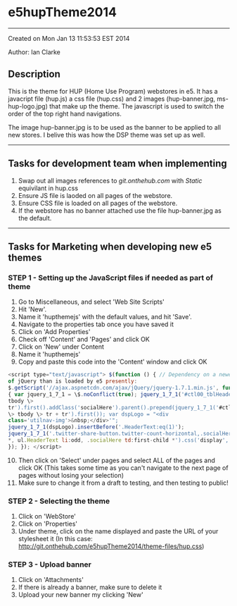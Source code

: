 # e5hupTheme2014
-----
Created on Mon Jan 13 11:53:53 EST 2014

Author: Ian Clarke
 
## Description
This is the theme for HUP (Home Use Program) webstores in e5. It has a javacript file (hup.js) a css file (hup.css) and 2 images (hup-banner.jpg, ms-hup-logo.jpg) that make up the theme. The javascript is used to switch the order of the top right hand navigations.

The image hup-banner.jpg is to be used as the banner to be applied to all new stores. I belive this was how the DSP theme was set up as well.


-----

## Tasks for development team when implementing

1. Swap out all images references to *git.onthehub.com* with *Static* equivilant in hup.css
2. Ensure JS file is laoded on all pages of the webstore.
3. Ensure CSS file is loaded on all pages of the webstore.
4. If the webstore has no banner attached use the file hup-banner.jpg as the default.

----- 

## Tasks for Marketing when developing new e5 themes

### STEP 1 - Setting up the JavaScript files if needed as part of theme
1. Go to Miscellaneous, and select 'Web Site Scripts'
2. Hit 'New'.
3. Name it 'hupthemejs' with the default values, and hit 'Save'.
4. Navigate to the properties tab once you have saved it 
5. Click on 'Add Properties' 
6. Check off 'Content' and 'Pages' and click OK
7. Click on 'New' under Content
8. Name it 'hupthemejs' 
9. Copy and paste this code into the 'Content' window and
click OK
```javascript
<script type="text/javascript"> $(function () { // Dependency on a newer version
of jQuery than is loaded by e5 presently:
$.getScript('//ajax.aspnetcdn.com/ajax/jQuery/jquery-1.7.1.min.js', function ()
{ var jquery_1_7_1 = \$.noConflict(true); jquery_1_7_1('#ctl00_tblHeader \>
tbody \>
tr').first().addClass('socialHere').parent().prepend(jquery_1_7_1('#ctl00_tblHeader
\> tbody \> tr + tr').first()); var dspLogo = "<div
class='utilnav-img'>&nbsp;</div>'";
jquery_1_7_1(dspLogo).insertBefore('.HeaderText:eq(1)');
jquery_1_7_1('.twitter-share-button.twitter-count-horizontal,.socialHere td div
*, ul.HeaderText li:odd, .socialHere td:first-child *').css('display', 'none');
}); }); </script>
```


10. Then click on 'Select' under pages and select ALL of the pages and click OK
    (This takes some time as you can't navigate to the next page of pages
    without losing your selection)
11. Make sure to change it from a draft to
    testing, and then testing to public!

### STEP 2 - Selecting the theme 
1. Click on 'WebStore'
2. Click on 'Properties'
3. Under theme, click on the name displayed
and paste the URL of your stylesheet it  	(In this case:
http://git.onthehub.com/e5hupTheme2014/theme-files/hup.css)



### STEP 3 - Upload banner ###
1. Click on 'Attachments'
2. If there is already a banner, make sure to delete it
3. Upload your new banner my clicking 'New'
